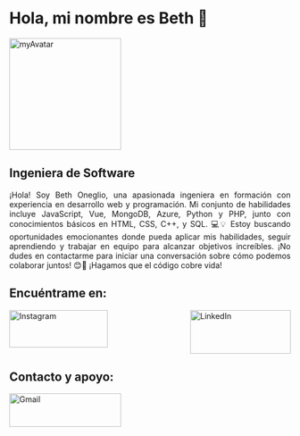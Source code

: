 <html>
<body style="text-align: justify;">
    <h1>Hola, mi nombre es Beth 🧐</h1>
    <div>
        <a href="https://imgbb.com/"><img style="width: 200px; height: 200px;" src="https://i.ibb.co/p1Vgdpj/myAvatar.png" alt="myAvatar" border="0" /></a>
    </div>
    <h2>Ingeniera de Software</h2>
    <p>¡Hola! Soy Beth Oneglio, una apasionada ingeniera en formación con experiencia en desarrollo web y programación. Mi conjunto de habilidades incluye JavaScript, Vue, MongoDB, Azure, Python y PHP, junto con conocimientos básicos en HTML, CSS, C++, y SQL. 💻💡 Estoy buscando oportunidades emocionantes donde pueda aplicar mis habilidades, seguir aprendiendo y trabajar en equipo para alcanzar objetivos increíbles. ¡No dudes en contactarme para iniciar una conversación sobre cómo podemos colaborar juntos! 😊🚀 ¡Hagamos que el código cobre vida!</p>
    <h2>Encuéntrame en:</h2>
    <div style="display: flex; justify-content: space-between;">
<a href="https://www.instagram.com/bethnlg/"><img style="width: 176px; height: 67px;" src="https://i.ibb.co/FVftDGQ/image-removebg-preview-5.png" alt="Instagram" border="0" /></a>
    </br>
<a href="https://www.linkedin.com/in/beth-oneglio-4968b1248/"><img style="width: 180px; height: 78px;" src="https://i.ibb.co/vQJCHYv/image-removebg-preview-6.png" alt="LinkedIn" border="0" /></a>
    </div>
    <h2>Contacto y apoyo:</h2>
    <div>
        <a href="https://gmail.com/"><img style="width: 200px; height: 60px;" src="https://i.ibb.co/y4vsgvq/image-removebg-preview-4-removebg-preview.png" alt="Gmail" border="0" /></a>
    </div>
</body>
</html>
